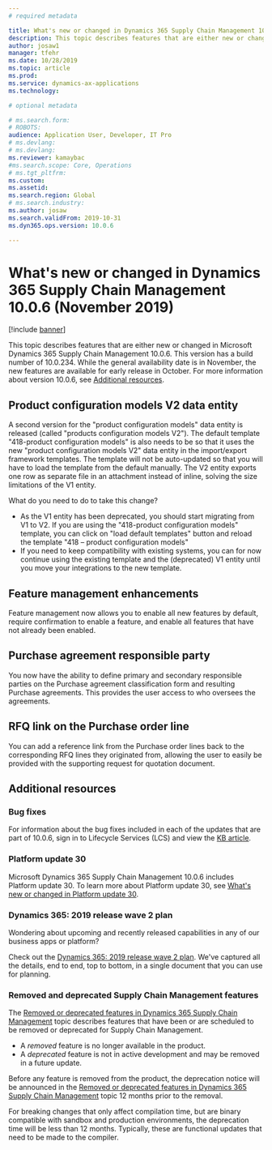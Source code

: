 ```yaml
---
# required metadata

title: What's new or changed in Dynamics 365 Supply Chain Management 10.0.6 (November 2019)
description: This topic describes features that are either new or changed in Dynamics 365 Supply Chain Management 10.0.6. 
author: josaw1
manager: tfehr
ms.date: 10/28/2019
ms.topic: article
ms.prod: 
ms.service: dynamics-ax-applications
ms.technology: 

# optional metadata

# ms.search.form: 
# ROBOTS: 
audience: Application User, Developer, IT Pro
# ms.devlang: 
# ms.devlang: 
ms.reviewer: kamaybac
#ms.search.scope: Core, Operations
# ms.tgt_pltfrm: 
ms.custom: 
ms.assetid: 
ms.search.region: Global
# ms.search.industry: 
ms.author: josaw
ms.search.validFrom: 2019-10-31 
ms.dyn365.ops.version: 10.0.6

---
```

# What's new or changed in Dynamics 365 Supply Chain Management 10.0.6 (November 2019)

[!include [banner](../includes/banner.md)]

This topic describes features that are either new or changed in Microsoft Dynamics 365 Supply Chain Management 10.0.6. This version has a build number of 10.0.234. While the general availability date is in November, the new features are available for early release in October. For more information about version 10.0.6, see [Additional resources](whats-new-scm-10-0-6.md#additional-resources).

## Product configuration models V2 data entity

A second version for the "product configuration models" data entity is released (called "products configuration models V2"). The default template "418-product configuration models" is also needs to be so that it uses the new "product configuration models V2" data entity in the import/export framework templates. 
The template will not be auto-updated so that you will have to load the template from the default manually. The V2 entity exports one row as separate file in an attachment instead of inline, solving the size limitations of the V1 entity. 
 
What do you need to do to take this change?
-    As the V1 entity has been deprecated, you should start migrating from V1 to V2. If you are using the  "418-product configuration models" template, you can click on "load default templates" button and reload the template "418 – product configuration models"
-    If you need to keep compatibility with existing systems, you can for now continue using the existing template and the (deprecated) V1 entity until you move your integrations to the new template. 

## Feature management enhancements
Feature management now allows you to enable all new features by default, require confirmation to enable a feature, and enable all features that have not already been enabled. 


## Purchase agreement responsible party
You now have the ability to define primary and secondary responsible parties on the Purchase agreement classification form and resulting Purchase agreements.  This provides the user access to who oversees the agreements.

## RFQ link on the Purchase order line
You can add a reference link from the Purchase order lines back to the corresponding RFQ lines they originated from, allowing the user to easily be provided with the supporting request for quotation document.

## Additional resources

### Bug fixes
For information about the bug fixes included in each of the updates that are part of 10.0.6, sign in to Lifecycle Services (LCS) and view the [KB article](https://fix.lcs.dynamics.com/Issue/Details?bugId=369581&dbType=3&qc=ba058110be40fe16a39469298041b1a7baf82eb65bb9df4d864602d2c6bf93d7).

### Platform update 30
Microsoft Dynamics 365 Supply Chain Management 10.0.6 includes Platform update 30. To learn more about Platform update 30, see [What's new or changed in Platform update 30](../../fin-ops-core/fin-ops/get-started/whats-new-platform-update-30.md).

### Dynamics 365: 2019 release wave 2 plan
Wondering about upcoming and recently released capabilities in any of our business apps or platform?

Check out the [Dynamics 365: 2019 release wave 2 plan](https://docs.microsoft.com/dynamics365-release-plan/2019wave2/). We've captured all the details, end to end, top to bottom, in a single document that you can use for planning.

### Removed and deprecated Supply Chain Management features

The [Removed or deprecated features in Dynamics 365 Supply Chain Management](removed-deprecated-features-scm-updates.md) topic describes features that have been or are scheduled to be removed or deprecated for Supply Chain Management.

- A *removed* feature is no longer available in the product.
- A *deprecated* feature is not in active development and may be removed in a future update.

Before any feature is removed from the product, the deprecation notice will be announced in the [Removed or deprecated features in Dynamics 365 Supply Chain Management](removed-deprecated-features-scm-updates.md) topic 12 months prior to the removal.

For breaking changes that only affect compilation time, but are binary compatible with sandbox and production environments, the deprecation time will be less than 12 months. Typically, these are functional updates that need to be made to the compiler.
